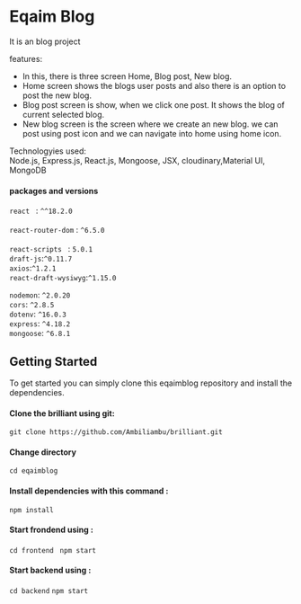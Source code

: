 # Eqaim Blog

It is an blog project
<br/>

features:<br/>
* In this, there is three screen Home, Blog post, New blog.<br/>
* Home screen shows the blogs user posts and also there is an option to post the new blog.<br/>
* Blog post screen is show, when we click one post.
It shows the blog of current selected blog.<br/>
* New blog screen is the screen where we create an new blog. we can post using post icon and we can navigate into home using home icon.<br/>

<!-- Github: https://github.com/Ambiliambu/eqaimblog -->

Technologyies used:<br/>
Node.js, Express.js, React.js, Mongoose, JSX, cloudinary,Material UI, MongoDB <br/>

#### packages and versions

`react `  : `^^18.2.0 `<br/><br/>
`react-router-dom` : `^6.5.0`<br/><br/>
`react-scripts ` : `5.0.1`<br/>
`draft-js`:`^0.11.7`<br/>
`axios`:`^1.2.1`<br/>
`react-draft-wysiwyg`:`^1.15.0`<br/>

`nodemon`: `^2.0.20`<br/>
`cors`: `^2.8.5`<br/>
`dotenv`: `^16.0.3`<br/>
`express`: `^4.18.2`<br/>
`mongoose`: `^6.8.1`<br/>


## Getting Started

To get started you can simply clone this eqaimblog repository and  install the dependencies.<br/>

#### Clone the brilliant using git:

`git clone https://github.com/Ambiliambu/brilliant.git`</h6><br/>

#### Change directory

`cd eqaimblog` <br/>

#### Install dependencies with this command :
 
 `npm install `<br/>

 #### Start frondend using :

  `cd frontend`
 ` npm start`

#### Start backend using :

  `cd backend`
  `npm start`



